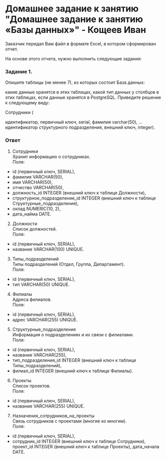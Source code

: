# Домашнее задание к занятию "Домашнее задание к занятию «Базы данных»" - Кощеев Иван

Заказчик передал Вам файл в формате Excel, в котором сформирован отчет.

На основе этого отчета, нужно выполнить следующие задания:

### Задание 1.

Опишите таблицы (не менее 7), из которых состоит База данных:

какие данные хранятся в этих таблицах, какой тип данных у столбцов в этих таблицах, если данные хранятся в PostgreSQL. Приведите решение к следующему виду:

Сотрудники (

идентификатор, первичный ключ, serial, фамилия varchar(50), ... идентификатор структурного подразделения, внешний ключ, integer).

### Ответ

1) Сотрудники </br>
Хранит информацию о сотрудниках.</br>
Поля:</br>
- id (первичный ключ, SERIAL),
- фамилия VARCHAR(50),
- имя VARCHAR(50),
- отчество VARCHAR(50),
- должность_id INTEGER (внешний ключ к таблице Должности),
- структурное_подразделение_id INTEGER (внешний ключ к таблице Структурные_подразделения),
- оклад NUMERIC(10, 2),
- дата_найма DATE.

2) Должности</br>
Список должностей.</br>
Поля:</br>
- id (первичный ключ, SERIAL),
- название VARCHAR(100) UNIQUE.</br>

3) Типы_подразделений</br>
Типы подразделений (Отдел, Группа, Департамент).</br>
Поля:</br>
- id (первичный ключ, SERIAL),
- тип VARCHAR(50) UNIQUE.</br>

4) Филиалы</br>
Адреса филиалов.</br>
Поля:</br>
- id (первичный ключ, SERIAL),
- адрес VARCHAR(255) UNIQUE.</br>

5) Структурные_подразделения</br>
Информация о подразделениях и их связи с филиалами.</br>
Поля:</br>
- id (первичный ключ, SERIAL),
- название VARCHAR(255),
- тип_подразделения_id INTEGER (внешний ключ к таблице Типы_подразделений),
- филиал_id INTEGER (внешний ключ к таблице Филиалы).</br>

6) Проекты</br>
Список проектов.</br>
Поля:</br>
- id (первичный ключ, SERIAL),
- название VARCHAR(255) UNIQUE.</br>

7) Назначения_сотрудников_на_проекты</br>
Связь сотрудников с проектами (многие ко многим).</br>
Поля:</br>
- id (первичный ключ, SERIAL),
- сотрудник_id INTEGER (внешний ключ к таблице Сотрудники),
проект_id INTEGER (внешний ключ к таблице Проекты),
дата_начала DATE.</br>
